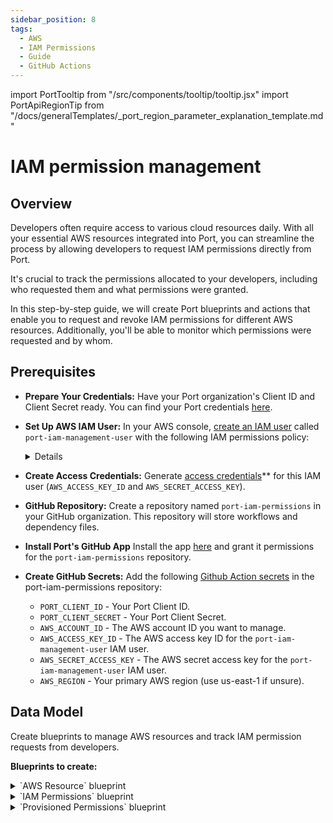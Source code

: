 ```yaml
---
sidebar_position: 8
tags:
  - AWS
  - IAM Permissions
  - Guide
  - GitHub Actions
---
```


import PortTooltip from "/src/components/tooltip/tooltip.jsx"
import PortApiRegionTip from "/docs/generalTemplates/_port_region_parameter_explanation_template.md"

# IAM permission management

## Overview

Developers often require access to various cloud resources daily. With all your essential AWS resources integrated into Port, you can streamline the process by allowing developers to request IAM permissions directly from Port.

It's crucial to track the permissions allocated to your developers, including who requested them and what permissions were granted.

In this step-by-step guide, we will create Port blueprints and actions that enable you to request and revoke IAM permissions for different AWS resources. Additionally, you'll be able to monitor which permissions were requested and by whom.

## Prerequisites

- **Prepare Your Credentials:** Have your Port organization's Client ID and Client Secret ready. You can find your Port credentials [here](/docs/build-your-software-catalog/custom-integration/api/api.md#find-your-port-credentials).
- **Set Up AWS IAM User:** In your AWS console, [create an IAM user](https://docs.aws.amazon.com/IAM/latest/UserGuide/id_users_create.html) called `port-iam-management-user` with the following IAM permissions policy:
    <details>

        <summary>IAM policy json </summary>

        ```json showLineNumbers
        {
            "Version": "2012-10-17",
            "Statement": [
                {
                    "Effect": "Allow",
                    "Action": [
                        "iam:CreateRole",
                        "iam:UpdateRole",
                        "iam:DeleteRole",
                        "iam:CreatePolicy",
                        "iam:DeletePolicy",
                        "iam:AttachRolePolicy",
                        "iam:DetachRolePolicy"
                    ],
                    "Resource": "*"
                }
            ]
        }
        ```
    </details>
- **Create Access Credentials:** Generate [access credentials](https://docs.aws.amazon.com/IAM/latest/UserGuide/id_credentials_access-keys.html)** for this IAM user (`AWS_ACCESS_KEY_ID` and `AWS_SECRET_ACCESS_KEY`).

- **GitHub Repository:** Create a repository named `port-iam-permissions` in your GitHub organization. This repository will store workflows and dependency files.

- **Install Port's GitHub App** Install the app [here](https://github.com/apps/getport-io/installations/new) and grant it permissions for the `port-iam-permissions` repository.

- **Create GitHub Secrets:** Add the following [Github Action secrets](https://docs.github.com/en/actions/security-guides/using-secrets-in-github-actions) in the port-iam-permissions repository:
    - `PORT_CLIENT_ID` - Your Port Client ID.
    - `PORT_CLIENT_SECRET` - Your Port Client Secret.
    - `AWS_ACCOUNT_ID` - The AWS account ID you want to manage.
    - `AWS_ACCESS_KEY_ID` - The AWS access key ID for the `port-iam-management-user` IAM user.
    - `AWS_SECRET_ACCESS_KEY` - The AWS secret access key for the `port-iam-management-user` IAM user.
    - `AWS_REGION` - Your primary AWS region (use us-east-1 if unsure).

## Data Model
Create <PortTooltip id="blueprint">blueprints</PortTooltip> to manage AWS resources and track IAM permission requests from developers.

**Blueprints to create:**

<details>
    <summary>`AWS Resource` blueprint</summary>

    The entities of this blueprint represent different AWS resources we want to manage IAM permissions for (S3 buckets, EC2 instances, etc.).
    
    ```json showLineNumbers
    {
        "identifier": "aws_resource",
        "title": "AWS Resource",
        "icon": "AWS",
        "schema": {
            "properties": {
                "tags": {
                    "items": {
                        "type": "object"
                    },
                    "title": "Tags",
                    "type": "array",
                    "icon": "DefaultProperty"
                },
                "resource_type": {
                    "icon": "DefaultProperty",
                    "title": "Resource Type",
                    "type": "string",
                    "enum": [
                        "S3",
                        "EC2"
                    ],
                    "enumColors": {
                        "S3": "blue",
                        "EC2": "green"
                    }
                }
            },
            "required": ["resource_type"]
        },
        "mirrorProperties": {},
        "calculationProperties": {},
        "aggregationProperties": {},
        "relations": {}
    }
    ```
</details>

<details>
    <summary>`IAM Permissions` blueprint</summary>

    The entities of this blueprint represent different AWS IAM permissions that can be associated to an IAM Policy (`s3:DeleteBucket`, `s3:PutObject`, `ec2:StopInstances`, `ec2:TerminateInstances`, etc.).

    ```json showLineNumbers
    {
        "identifier": "iam_permissions",
        "title": "IAM Permissions",
        "icon": "Lock",
        "schema": {
            "properties": {
                "resource_type": {
                    "icon": "AWS",
                    "title": "Resource Type",
                    "type": "string",
                    "enum": [
                        "S3",
                        "EC2"
                    ],
                    "enumColors": {
                        "S3": "blue",
                        "EC2": "green"
                    }
                }
            },
            "required": ["resource_type"]
        },
        "mirrorProperties": {},
        "calculationProperties": {},
        "aggregationProperties": {},
        "relations": {}
    }
    ```
</details>


<details>
    <summary>`Provisioned Permissions` blueprint</summary>

    The entities of this blueprint represent the permissions which were created and managed using Port.

    ```json showLineNumbers
    {
        "identifier": "provisioned_permissions",
        "description": "This blueprint represents a set of provisioned permissions for some AWS resource",
        "title": "Provisioned Permissions",
        "icon": "Lock",
        "schema": {
            "properties": {
                "requester": {
                    "title": "Requester",
                    "type": "string",
                    "format": "user",
                    "icon": "DefaultProperty"
                },
                "iam_policy": {
                    "title": "IAM Policy",
                    "type": "object",
                    "icon": "Lock",
                    "description": "The IAM policy given for this temporary permission"
                },
                "sign_in_url": {
                    "icon": "DefaultProperty",
                    "title": "Sign-in URL",
                    "type": "string",
                    "description": "The sign-in URL for this temporary permission",
                    "format": "url"
                },
                "policy_arn": {
                    "title": "Policy ARN",
                    "type": "string",
                    "icon": "DefaultProperty"
                },
                "role_arn": {
                    "title": "Role ARN",
                    "type": "string",
                    "icon": "DefaultProperty"
                },
                "expiry_time": {
                  "title": "Expiry Time",
                  "icon": "DefaultProperty",
                  "description": "When the provisioned permission will expire",
                  "type": "string",
                  "format": "timer"
                }
            },
            "required": []
        },
        "mirrorProperties": {},
        "calculationProperties": {},
        "aggregationProperties": {},
        "relations": {
            "permissions": {
                "title": "Permissions",
                "target": "iam_permissions",
                "required": false,
                "many": true
            },
            "aws_resource": {
                "title": "AWS Resource",
                "target": "aws_resource",
                "required": false,
                "many": false
            }
        }
    }
    ```
    </details>

:::tip AWS Resource Types
For simplicity, the blueprints above include pre-defined options for resource types, such as `EC2` and `S3`.

You can modify the blueprints to support any type of AWS resource by adding additional options to the `resource_type` properties in both the `AWS Resource` and `IAM Permissions` blueprints.
:::

<p align="center">
<img src='/img/build-your-software-catalog/sync-data-to-catalog/cloud-providers/aws/iam-permissions-data-model.png' width='75%' border='1px' />
</p>

## Actions
To provision and revoke permissions for AWS resources via Port, you'll need to create <PortTooltip id="action">actions</PortTooltip> and set up the actions' backends.

### Actions backend - GitHub Workflows
As mentioned in the [prerequisites](#prerequisites), you'll use GitHub Actions as the backend for your Port actions. To do this, you will create two GitHub workflow files which will interact with AWS via the [CLI](https://aws.amazon.com/cli/) to create the necessary IAM permissions, and two JSON files which will be used as templates for the IAM permissions. 

Create the following files in the `port-iam-permissions` repository you set up in the [prerequisites](#prerequisites) section using the correct path as it appears in each filename:

<details>
    <summary>`Create permissions for AWS resource` GitHub workflow</summary>

This workflow is responsible for creating new IAM permissions for an AWS resource.

```yaml showLineNumbers title=".github/workflows/create-iam-permissions.yaml"
name: Create permissions for AWS resource
on:
  workflow_dispatch:
    inputs:
      properties:
        type: string
        required: true
        description: The form inputs
      port_context:
        type: string
        required: true
        description: The Port context for triggering this action                  

jobs:
  create-iam-permissions:
    name: Create IAM permissions
    runs-on: ubuntu-latest
    env:
      POLICY_NAME: Permission-${{github.run_id}}
    steps:
      - uses: actions/checkout@v4
        with:
          persist-credentials: true
      - name: Configure AWS Credentials
        uses: aws-actions/configure-aws-credentials@v4
        with:
          aws-access-key-id: ${{ secrets.AWS_ACCESS_KEY_ID }}
          aws-secret-access-key: ${{ secrets.AWS_SECRET_ACCESS_KEY }}
          aws-region: ${{ secrets.AWS_REGION }}
      - name: Create JSON for permissions
        id: create-jsons
        run: |
          permissions=$(echo '${{ inputs.properties }}' | jq -c -r '[.permissions[].identifier]')
          echo "PERMISSIONS_ARRAY=${permissions}" >> $GITHUB_OUTPUT
          jq -r --argjson permissions "${permissions}" --arg resource "${{fromJson(inputs.port_context).entity.identifier}}/*" '.Statement[0].Action=$permissions | .Statement[0].Resource=$resource' .github/templates/iamPolicyDocument.json > temp_policy_document.json
          jq -r --arg aws_acc_id "${{ secrets.AWS_ACCOUNT_ID }}" '.Statement[0].Principal.AWS="arn:aws:iam::"+$aws_acc_id+":root"' .github/templates/iamTrustPolicy.json > temp_trust_policy.json
      - name: Apply policies and attachments
        id: apply-policies
        run: |
          # Create the policy
          policy_arn=$(aws iam create-policy --policy-name $POLICY_NAME --policy-document file://temp_policy_document.json --no-cli-pager | jq '.Policy.Arn')
          echo ${policy_arn}
          echo "POLICY_ARN=${policy_arn}" >> $GITHUB_OUTPUT
          # Create the role with assume-role policy
          echo "ROLE_ARN=$(aws iam create-role --role-name $POLICY_NAME --assume-role-policy-document file://temp_trust_policy.json --no-cli-pager | jq '.Role.Arn')" >> $GITHUB_OUTPUT
          # Attach policy to the role
          aws iam attach-role-policy --role-name $POLICY_NAME --policy-arn arn:aws:iam::${{ secrets.AWS_ACCOUNT_ID }}:policy/$POLICY_NAME
      - name: Create varialbes
        id: create-variables
        run: |
          echo "POLICY=$(cat temp_policy_document.json | jq -c '.')" >> $GITHUB_OUTPUT
          echo "SIGN_IN_URL=https://signin.aws.amazon.com/switchrole?account=${{ secrets.AWS_ACCOUNT_ID }}&roleName=${{ env.POLICY_NAME }}&displayName=${{ env.POLICY_NAME }}" >> $GITHUB_OUTPUT
      - name: "Report permission to Port 🚢"
        uses: port-labs/port-github-action@v1
        with:
            clientId: ${{ secrets.PORT_CLIENT_ID }}
            clientSecret: ${{ secrets.PORT_CLIENT_SECRET }}
            baseUrl: https://api.getport.io
            identifier: ${{ env.POLICY_NAME }}
            title: ${{ env.POLICY_NAME }}
            blueprint: provisioned_permissions
            properties: |
              {
                "iam_policy": ${{ steps.create-variables.outputs.POLICY }},
                "requester": "${{ fromJson(inputs.port_context).trigger.by.user.email }}",
                "sign_in_url": "${{ steps.create-variables.outputs.SIGN_IN_URL }}",
                "role_arn": ${{ steps.apply-policies.outputs.ROLE_ARN }},
                "policy_arn": ${{ steps.apply-policies.outputs.POLICY_ARN }}
              }
            relations: |
              {
                "aws_resource": "${{ fromJson(inputs.port_context).entity.identifier }}",
                "permissions": ${{ steps.create-jsons.outputs.PERMISSIONS_ARRAY }}
              }
      - uses: port-labs/port-github-action@v1
        with:
          clientId: ${{ secrets.PORT_CLIENT_ID }}
          clientSecret: ${{ secrets.PORT_CLIENT_SECRET }}
          baseUrl: https://api.getport.io
          operation: PATCH_RUN
          status: "SUCCESS"
          runId: ${{ fromJson(inputs.port_context).runId}}
          logMessage: |
            Created permission for the AWS resource "${{ fromJson(inputs.port_context).entity.identifier }}"🚀
            Requester for this permission is: ${{ fromJson(inputs.port_context).trigger.by.user.email }}
            The sign-in URL: ${{ steps.create-variables.outputs.SIGN_IN_URL }}
```
</details>

<details>
    <summary>`Revoke permissions for AWS resource` GitHub workflow</summary>

    This workflow is responsible for revoking IAM permissions for an AWS resource.

```yaml showLineNumbers title=".github/workflows/delete-iam-permissions.yaml"
name: Delete IAM permissions for AWS resource
on:
  workflow_dispatch:
    inputs:
      properties:
        type: string
        required: true
        description: The Port Payload for triggering this action
      port_context:
        type: string
        required: true
        description: The Port context for triggering this action                

jobs:
  delete-permissions:
    name: Delete IAM permissions
    runs-on: ubuntu-latest
    env:
      POLICY_ARN: ${{ fromJson(inputs.port_context).entity.properties.policy_arn }}
    steps:
      - uses: actions/checkout@v4
        with:
          persist-credentials: true
      - name: Configure AWS Credentials
        uses: aws-actions/configure-aws-credentials@v4
        with:
          aws-access-key-id: ${{ secrets.AWS_ACCESS_KEY_ID }}
          aws-secret-access-key: ${{ secrets.AWS_SECRET_ACCESS_KEY }}
          aws-region: ${{ secrets.AWS_REGION }}
      - name: Delete policies
        id: delete-policies
        run: |
          # Detach the policy from the role
          aws iam detach-role-policy --role-name ${{ fromJson(inputs.port_context).entity.identifier }} --policy-arn ${{ env.POLICY_ARN }}
          # Delete the policy
          aws iam delete-policy --policy-arn "${{ env.POLICY_ARN }}" --no-cli-pager
          # Delete the role
          aws iam delete-role --role-name ${{ fromJson(inputs.port_context).entity.identifier }} --no-cli-pager
      - name: "Delete permission from Port 🚢"
        uses: port-labs/port-github-action@v1
        with:
          clientId: ${{ secrets.PORT_CLIENT_ID }}
          clientSecret: ${{ secrets.PORT_CLIENT_SECRET }}
          baseUrl: https://api.getport.io
          identifier: ${{ fromJson(inputs.port_context).entity.identifier }}
          operation: DELETE
          blueprint: provisioned_permissions
      - uses: port-labs/port-github-action@v1
        with:
          clientId: ${{ secrets.PORT_CLIENT_ID }}
          clientSecret: ${{ secrets.PORT_CLIENT_SECRET }}
          baseUrl: https://api.getport.io
          operation: PATCH_RUN
          runId: ${{ fromJson(inputs.port_context).runId}}
          logMessage: |
            Permission "${{ fromJson(inputs.port_context).entity.identifier }}" has been deleted.
            To get more information regarding this deletion, contact "${{ fromJson(inputs.port_context).trigger.by.user.email }}".
```

</details> 

<PortApiRegionTip/>

<details>
    <summary>`IAM policy JSON` template file</summary>

    This file will act as a template for the generated IAM policies.

    ```json showLineNumbers title=".github/templates/iamPolicyDocument.json"
   {
        "Version": "2012-10-17",
        "Statement": [
            {
                "Effect": "Allow",
                "Action": [],
                "Resource": ""
            }
        ]
    }
    ```

</details> 
<details>
    <summary>`IAM trust policy JSON` template file</summary>

    This file will act as a template for the generated IAM trust policies.
    
    ***Replace the `<YOUR_AWS_ACCOUNT_ID>` with the AWS account ID you want to allocate permissions for.***

    ```json showLineNumbers title=".github/templates/iamTrustPolicy.json"
    {
        "Version": "2012-10-17",
        "Statement": [
            {
                "Effect": "Allow",
                "Principal": {"AWS": "arn:aws:iam::<YOUR_AWS_ACCOUNT_ID>:root"}, 
                "Action": "sts:AssumeRole"
            }
        ]
    }

    ```

</details> 



### Creating Port actions
After setting up the backend in GitHub, create Port actions to trigger these workflows. Use the Port UI to create the following actions:

<details>
    <summary>`Request permissions` Port action</summary>

    This is a `DAY-2` action on the `AWS Resource` blueprint for requesting and provisioning new IAM permissions.

    ***Replace the `<YOUR_GITHUB_ORG>` placeholder with your GitHub organization.***

```json showLineNumbers
{
  "identifier": "request_permissions",
  "title": "Request permissions",
  "icon": "DefaultProperty",
  "description": "Request permissions for an AWS resource",
  "trigger": {
    "type": "self-service",
    "operation": "DAY-2",
    "userInputs": {
      "properties": {
        "permissions": {
          "title": "Permissions",
          "type": "array",
          "items": {
            "type": "string",
            "format": "entity",
            "blueprint": "iam_permissions",
            "dataset": {
              "combinator": "and",
              "rules": [
                {
                  "property": "resource_type",
                  "operator": "=",
                  "value": {
                    "jqQuery": ".entity.properties.resource_type"
                  }
                }
              ]
            }
          }
        }
      },
      "required": [
        "permissions"
      ],
      "order": []
    },
    "blueprintIdentifier": "aws_resource"
  },
  "invocationMethod": {
    "type": "GITHUB",
    "org": "<YOUR_GITHUB_ORG>",
    "repo": "port-iam-permissions",
    "workflow": "create-iam-permissions.yaml",
    "workflowInputs": {
      "properties": "{{ .inputs }}",
      "port_context": {
        "blueprint": "{{.action.blueprint}}",
        "entity": "{{.entity}}",
        "runId": "{{.run.id}}",
        "trigger": "{{ .trigger }}"
      }
    },
    "reportWorkflowStatus": true
  },
  "requiredApproval": false
}
```
</details>

:::tip Creating Actions with JSON
Don't know how to create actions via the Port UI?
Click [here](/actions-and-automations/create-self-service-experiences/setup-ui-for-action)!
:::

<details>
    <summary>`Revoke permissions` Port action</summary>

    This is a `DELETE` action on the `Provisioned Permissions` blueprint for revoking IAM permissions.

    ***Replace the `<YOUR_GITHUB_ORG>` placeholder with your GitHub organization.***

```json showLineNumbers
{
  "identifier": "revoke_permissions",
  "title": "Revoke permissions",
  "icon": "Alert",
  "trigger": {
    "type": "self-service",
    "operation": "DELETE",
    "userInputs": {
      "properties": {},
      "required": [],
      "order": []
    },
    "blueprintIdentifier": "provisioned_permissions"
  },
  "invocationMethod": {
    "type": "GITHUB",
    "org": "<YOUR_GITHUB_ORG>",
    "repo": "port-iam-permissions",
    "workflow": "delete-iam-permissions.yaml",
    "workflowInputs": {
      "properties": "{{ .inputs }}",
      "port_context": {
        "blueprint": "{{ .action.blueprint }}",
        "entity": "{{.entity }}",
        "runId": "{{ .run.id }}",
        "trigger": "{{ .trigger }}"
      }
    },
    "reportWorkflowStatus": true
  },
  "requiredApproval": false
}
```
</details>

## Managing permissions
Before provisioning and revoking permissions, we need to complete two tasks:

1. Define the AWS resources for which we want to provision permissions.
2. Specify the permissions we want our developers to be able to request and provision.

### Defining AWS resources
Managing the AWS resources we want to provision permissions for will be done using Port entities. Navigate to the [AWS Resources](https://app.getport.io/aws_resources) catalog page to create some example entities.

:::info Simple Permissions to Get Started
For simplicity, we will be creating AWS resource entities manually. This can also be done using Port's [AWS Exporter](/docs/build-your-software-catalog/sync-data-to-catalog/cloud-providers/aws/aws.md). Go to the [Next Steps](#next-steps) section to read more.
:::

In the `AWS Resources` catalog page, click `Manually add AWS Resource` or click the `+ AWS Resource` button to create an entity.
The entity's identifier is the `AWS ARN` of the AWS resource. Ensure sure you toggle off the `Autogenerate` for the identifier.

Create two `AWS Resource` entities:

1. `S3` Bucket:
    * Title: `My awesome S3 bucket`
    * Identifier: `arn:aws:s3:::my-s3-bucket`
    * Resource Type: `S3`

2. `EC2` Instance:
    * Title: `My awesome EC2 machine`
    * Identifier: `arn:aws:ec2:us-east-1:12345678:instance/i-abc123456789`
    * Resource Type: `EC2`
 
:::tip Adding More IAM Permissions
Feel free to add more AWS resources of your own, just ensure the entity's identifier matches the AWS ARN of the resource you want to add.
:::

<p align="center">
<img src='/img/build-your-software-catalog/sync-data-to-catalog/cloud-providers/aws/iam-permissions-create-aws-resource-entity.png' width='50%' border='1px' />
</p>

### Defining allowed IAM permissions

To manage the IAM permissions we want our developers to provision, we will use Port entities. Navigate to the [IAM Permissions](https://app.getport.io/iam_permissions) catalog page to create example entities


In the `IAM Permissions` catalog page, click `Manually add IAM Permission` or click the `+ IAM Permissions` button to create an entity.
The entity's identifier should be the IAM permission you want to allow (e.g., `s3:PutObject`). Ensure you toggle off the `Autogenerate` option for the identifier.

Create two `IAM Permissions` entities:

1. `S3` Permission:
    * Title: `Put S3 objects`
    * Identifier: `s3:PutObject`
    * Resource Type: `S3`

2. `EC2` Permission:
    * Title: `Stop EC2 Instance`
    * Identifier: `ec2:StopInstances`
    * Resource Type: `EC2`

:::tip Add More IAM Permissions
Feel free to add more IAM permissions of your own, just ensure the entity's identifier matches the IAM permission you want to add.
:::
 
<p align="center">
<img src='/img/build-your-software-catalog/sync-data-to-catalog/cloud-providers/aws/iam-permissions-create-iam-permissions-entity.png' width='50%' border='1px' />
</p>

We are all set!

### Managing permissions
Now that we finished setting up our Port environment, actions, and actions' backends, we are ready to manage IAM permissions for our AWS resources!

#### Provision permissions
Start by creating new temporary permissions for our S3 bucket `my-s3-bucket`. Navigate to the bucket's [entity page](https://app.getport.io/aws_resourceEntity?identifier=arn%3Aaws%3As3%3A%3A%3Amy-s3-bucket).

1. Click the `...` at the top right of the entity screen. 
2. Select `Request permissions`. 
3. Coose the `s3:PutObject` permission. 
4. Click `Execute`.

This will trigger a new action run which will appear in the action runs bar on the right. Click on the action run to navigate to the run page.

Once the Port action run is complete, you will see action logs showing:
- The AWS resource for which the IAM permissions were provisioned.
- Who requested the IAM permissions.
- The sign-in URL for the provisioned role.

The action will also create a new `Provisioned Permissions` entity, visible in the [Provisioned Permissions](https://app.getport.io/provisioned_permissions) catalog page.

To test your new temporary permissions, copy the sign-in URL and paste it to your browser's URL bar. Click the `Switch Role` button. 

You are now signed in to your new role, which has permissions as defined in the Port action! 🥳

<p align="center">
<img src='/img/build-your-software-catalog/sync-data-to-catalog/cloud-providers/aws/iam-permissions-provision-permissions-action.png' width='100%' border='1px' />
</p>

#### Revoke permissions

Now, we want to revoke the permissions provisioned for our S3 bucket `my-s3-bucket`. Start by navigating to the new `Provisioned Permission` entity.

1. Go to the [Provisioned Permissions](https://app.getport.io/provisioned_permissions) catalog page.
2. Click on the new `Permission-XXXXXXXX` entity.

:::tip About Provisioned Permissions
On the `Provisioned Permissions` entity page, you can view crucial information about the provisioned permissions, such as the generated IAM policy and the requester of the permissions.

In the `Related entities` section, you can see which permissions were provisioned and to which resource.

Visit the [Provisioned Permissions](https://app.getport.io/provisioned_permissions) catalog page to view all active permissions. There, you can find detailed information, including the requesters of permissions, IAM policies, sign-in URLs, and more.

<p align="center">
<img src='/img/build-your-software-catalog/sync-data-to-catalog/cloud-providers/aws/iam-permissions-provisioned-permissions-page.png' width='75%' border='1px' />
</p>

:::

Once you're in the provisioned permission entity you created:

1. Click the `...` at the top right of the entity screen.
2. Click `Revoke permissions`. 
3. Click `Delete`.

<p align="center">
<img src='/img/build-your-software-catalog/sync-data-to-catalog/cloud-providers/aws/iam-permissions-provisioned-permissions-entity-revoke-permissions.png' width='75%' border='1px' />
</p>

This will trigger a new action run which will appear in the action runs bar on the right. Click on the action run to access its details page.

Upon completion of the Port action run, you will receive action logs containing:
- Information about the deleted IAM Permission.
- Identification of the individual responsible for the deletion.

Furthermore, the action will remove the `Provisioned Permissions` entity generated during the permissions provisioning.

Attempting to use the previous sign-in URL again will demonstrate that the permission is no longer functional ❌.

<p align="center">
<img src='/img/build-your-software-catalog/sync-data-to-catalog/cloud-providers/aws/iam-permissions-revoke-permissions-action.png' width='125%' border='1px'/>
</p>

#### Remove permissions with automations

With the [automations](https://docs.getport.io/actions-and-automations/define-automations) feature, you can automatically trigger actions using events from the catalog. 

For instance, your HR system can automatically trigger an event to revoke permissions via Port when an employee departs the company. In this guide, we will utilize the timer expired event to initiate the revoke permissions action, ensuring temporary permissions expire as required by your security or compliance teams.

Note that `Provisioned Permissions` blueprint we deployed earlier has a timer property to specify when a permission will expire. 

```json showLineNumbers
"expiry_time": {
  "title": "Expiry Time",
  "icon": "DefaultProperty",
  "description": "When the provisioned permission will expire",
  "type": "string",
  "format": "timer"
  }
```

The automation you will create will monitor events related to `Provisioned Permissions` entities in your catalog. It will check if these events are triggered by the `expiry_time` timer property expiring and then execute the `Delete IAM Permissions` GitHub workflow described earlier in this guide.

:::tip Building Automations
Need help building automations? Check out our [guide](https://docs.getport.io/actions-and-automations/define-automations/) on creating automations!
:::

Next, proceed to deploy the automation outlined below. Remember to replace `YOUR_GITHUB_ORG` in the JSON with your GitHub Organization ID.

<details>
    <summary>Revoke Expired Permissions Automation</summary>
```json showLineNumbers
{
  "identifier": "automation",
  "title": "Automation",
  "trigger": {
    "type": "automation",
    "event": {
      "type": "TIMER_PROPERTY_EXPIRED",
      "blueprintIdentifier": "provisioned_permissions",
      "propertyIdentifier": "expiry_time"
    }
  },
  "invocationMethod": {
    "type": "GITHUB",
    "org": "<YOUR_GITHUB_ORG>",
    "repo": "port-iam-permissions",
    "workflow": "delete-iam-permissions.yaml",
    "workflowInputs": {
      "properties": "{{ .inputs }}",
      "port_context": {
        "blueprint": "{{ .event.context.blueprintIdentifier }}",
        "entity": "{{.event.diff.after }}",
        "runId": "{{ .run.id }}",
        "trigger": "{{ .event.trigger }}"
      }
    },
    "reportWorkflowStatus": true
  },
  "publish": true
}
```
</details>

Please note that the automation's JSON structure differs from that of the self-service `Revoke permissions` action JSON outlined earlier in this guide. Specifically, the `workflowInputs` are populated with data from the Timer Expired event (such as `.event.context.blueprintIdentifier` or `.event.trigger`), rather than from user input or the self-service action.

Once our automation is deployed, we will manually configure the expiry time for a provisioned permission through the Port UI. In a real-world scenario, this would typically be programmatically set based on your organization's permissions time-to-live policy or defined by the developer during the permission creation via self-service action.

To proceed, execute the `Request Permissions` self-service action on the S3 bucket entity created earlier, selecting `s3:PutObject` from the `Permissions` dropdown. Then, navigate to the `Provisioned Permissions` tab in the catalog and set an expiry time five minutes into the future for the newly created entity.

<p align="center">
<img src='/img/build-your-software-catalog/sync-data-to-catalog/cloud-providers/aws/iam-permissions-provisioned-permissions-entity-add-expiry-time.png' width='40%' border='1px'/>
</p>

Next, click on the `Builder` button located at the top right. Then, navigate to the `Audit Log` tab on the left sidebar. After five minutes have elapsed, you should observe a `Timer Expired` event logged for a `provisioned_permissions` blueprint. This event is automatically generated by Port when the manually set expiry time for the `Provisioned Permissions` entity is reached.

<p align="center">
<img src='/img/build-your-software-catalog/sync-data-to-catalog/cloud-providers/aws/iam-permissions-provisioned-permissions-timer-expired-event.png'width='100%' border='1px' />
</p>

Now, navigate to the `Automations` tab on the left sidebar. Next, click on the `Runs history` button located at the top right. Select the latest automation run. You should observe that the automation run completed successfully and the permission was deleted.

<p align="center">
<img src='/img/build-your-software-catalog/sync-data-to-catalog/cloud-providers/aws/iam-permissions-expired-permissions-removal-automation-run.png'width='100%' border='1px' />
</p>

## Summary 
That concludes the setup for managing IAM permissions across your AWS resources using Port! 🚀

Feel free to explore further by adding additional `IAM Permissions` and `AWS Resources` entities. You can expand the range of resource types by adjusting the `resource_type` property within the `IAM Permissions` and `AWS Resources` blueprints.

Refer to the [Next Steps](#next-steps) section to discover how to enhance this guide further within your Port environment.

## Next Steps
- **Install Port's [AWS exporter](/docs/build-your-software-catalog/sync-data-to-catalog/cloud-providers/aws/aws.md)**: Utilize Port's AWS exporter to automatically populate your software catalog with AWS resources from your environment. This tool enables you to populate your `AWS Resources` blueprints with various AWS resources.

- **Enforce [manual approval](/docs/actions-and-automations/create-self-service-experiences/set-self-service-actions-rbac/set-self-service-actions-rbac.md#configure-manual-approval-for-actions) for your Port actions**: Gain control over provisioning and revoking permissions by implementing manual approval for your actions. This setup establishes a request-approve workflow for managing permissions using Port.